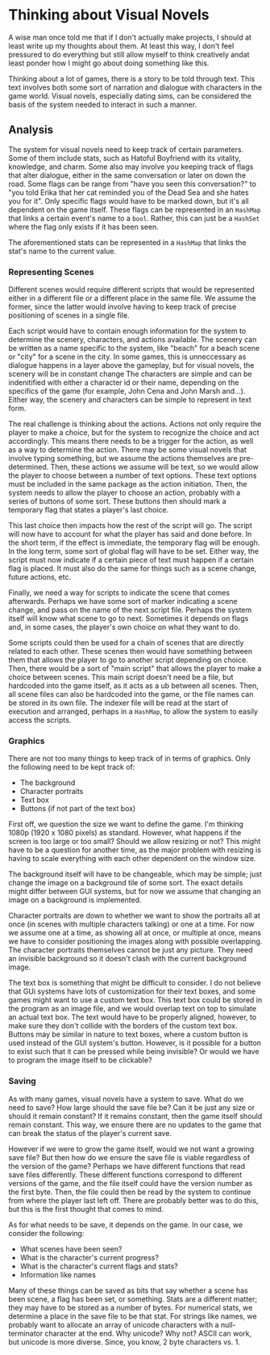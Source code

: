 # Thinking about Visual Novels

A wise man once told me that if I don't actually make projects, I should at least write up my thoughts about them.
At least this way, I don't feel pressured to do everything but still allow myself to think creatively andat least ponder how I might go about doing something like this.

Thinking about a lot of games, there is a story to be told through text.
This text involves both some sort of narration and dialogue with characters in the game world.
Visual novels, especially dating sims, can be considered the basis of the system needed to interact in such a manner.

## Analysis

The system for visual novels need to keep track of certain parameters.
Some of them include stats, such as Hatoful Boyfriend with its vitality, knowledge, and charm.
Some also may involve you keeping track of flags that alter dialogue, either in the same conversation or later on down the road.
Some flags can be range from "have you seen this conversation?" to "you told Erika that her cat reminded you of the Dead Sea and she hates you for it".
Only specific flags would have to be marked down, but it's all dependent on the game itself.
These flags can be represented in an `HashMap` that links a certain event's name to a `bool`.
Rather, this can just be a `HashSet` where the flag only exists if it has been seen.

The aforementioned stats can be represented in a `HashMap` that links the stat's name to the current value.

### Representing Scenes

Different scenes would require different scripts that would be represented either in a different file or a different place in the same file.
We assume the former, since the latter would involve having to keep track of precise positioning of scenes in a single file.

Each script would have to contain enough information for the system to determine the scenery, characters, and actions available.
The scenery can be written as a name specific to the system, like "beach" for a beach scene or "city" for a scene in the city.
In some games, this is unneccessary as dialogue happens in a layer above the gameplay, but for visual novels, the scenery will be in constant change
The characters are simple and can be indenitified with either a character id or their name, depending on the specifics of the game
(for example, John Cena and John Marsh and...).
Either way, the scenery and characters can be simple to represent in text form.

The real challenge is thinking about the actions.
Actions not only require the player to make a choice, but for the system to recognize the choice and act accordingly.
This means there needs to be a trigger for the action, as well as a way to determine the action.
There may be some visual novels that involve typing something, but we assume the actions themselves are pre-determined.
Then, these actions we assume will be text, so we would allow the player to choose between a number of text options.
These text options must be included in the same package as the action initiation.
Then, the system needs to allow the player to choose an action, probably with a series of buttons of some sort.
These buttons then should mark a temporary flag that states a player's last choice.

This last choice then impacts how the rest of the script will go.
The script will now have to account for what the player has said and done before.
In the short term, if the effect is immediate, the temporary flag will be enough.
In the long term, some sort of global flag will have to be set.
Either way, the script must now indicate if a certain piece of text must happen if a certain flag is placed.
It must also do the same for things such as a scene change, future actions, etc.

Finally, we need a way for scripts to indicate  the scene that comes afterwards.
Perhaps we have some sort of marker indicating a scene change, and pass on the name of the next script file.
Perhaps the system itself will know what scene to go to next.
Sometimes it depends on flags and, in some cases, the player's own choice on what they want to do.

Some scripts could then be used for a chain of scenes that are directly related to each other.
These scenes then would have something between them that allows the player to go to another script depending on choice.
Then, there would be a sort of "main script" that allows the player to make a choice between scenes.
This main script doesn't need be a file, but hardcoded into the game itself, as it acts as a ub between all scenes.
Then, all scene files can also be hardcoded into the game, or the file names can be stored in its own file.
The indexer file will be read at the start of execution and arranged, perhaps in a `HashMap`, to allow the system to easily access the scripts.

### Graphics

There are not too many things to keep track of in terms of graphics. Only the following need to be kept track of:
- The background
- Character portraits
- Text box
- Buttons (if not part of the text box)

First off, we question the size we want to define the game. I'm thinking 1080p (1920 x 1080 pixels) as standard.
However, what happens if the screen is too large or too small?
Should we allow resizing or not? This might have to be a question for another time, as the major problem with resizing is having to scale everything with each other dependent on the window size.

The background itself will have to be changeable, which may be simple; just change the image on a background tile of some sort.
The exact details might differ between GUI systems, but for now we assume that changing an image on a background is implemented.

Character portraits are down to whether we want to show the portraits all at once (in scenes with multiple characters talking) or one at a time.
For now we assume one at a time, as showing all at once, or multiple at once, means we have to consider positioning the images along with possible overlapping.
The character portraits themselves cannot be just any picture.
They need an invisible background so it doesn't clash with the current background image.

The text box is something that might be difficult to consider.
I do not believe that GUi systems have lots of customization for their text boxes, and some games might want to use a custom text box.
This text box could be stored in the program as an image file, and we would overlap text on top to simulate an actual text box.
The text would have to be properly aligned, however, to make sure they don't collide with the borders of the custom text box.
Buttons may be similar in nature to text boxes, where a custom button is used instead of the GUI system's button.
However, is it possible for a button to exist such that it can be pressed while being invisible?
Or would we have to program the image itself to be clickable?

### Saving
As with many games, visual novels have a system to save. What do we need to save?
How large should the save file be? Can it be just any size or should it remain constant?
If it remains constant, then the game itself should remain constant.
This way, we ensure there are no updates to the game that can break the status of the player's current save.

However if we were to grow the game itself, would we not want a growing save file?
But then how do we ensure the save file is viable regardless of the version of the game?
Perhaps we have different functions that read save files differently.
These different functions correspond to different versions of the game, and the file itself could have the version number as the first byte.
Then, the file could then be read by the system to continue from where the player last left off.
There are probably better was to do this, but this is the first thought that comes to mind.

As for what needs to be save, it depends on the game. In our case, we consider the following:
- What scenes have been seen?
- What is the character's current progress?
- What is the character's current flags and stats?
- Information like names

Many of these things can be saved as bits that say whether a scene has been scene, a flag has been set, or something.
Stats are a different matter; they may have to be stored as a number of bytes.
For numerical stats, we determine a place in the save file to be that stat.
For strings like names, we probably want to allocate an array of unicode characters with a null-terminator character at the end.
Why unicode? Why not? ASCII can work, but unicode is more diverse. Since, you know, 2 byte characters vs. 1.
